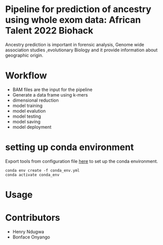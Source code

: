 # Pipeline for prediction of ancestry using whole exom data: African Talent 2022 Biohack 
Ancestry prediction is important in forensic analysis, Genome wide association studies ,evolutionary Biology and it provide information about geographic origin. 
#  Workflow
- BAM files are the input for the pipeline
- Generate a data frame using k-mers
- dimensional reduction
- model training
- model evalution
- model testing 
- model saving
- model deployment
# setting up conda environment
Export tools from configuration file [here](https://github.com/bonfaceonyango/biohack_ml_ancestry/blob/main/conda_env/conda_env.yml) to set up the conda environment.
```
conda env create -f conda_env.yml
conda activate conda_env
```
# Usage

# Contributors
- Henry Ndugwa
- Bonface Onyango

